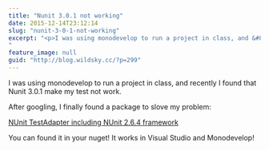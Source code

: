 ```yaml
---
title: "Nunit 3.0.1 not working"
date: 2015-12-14T23:12:14
slug: "nunit-3-0-1-not-working"
excerpt: "<p>I was using monodevelop to run a project in class, and &#8230;</p>
"
feature_image: null
guid: "http://blog.wildsky.cc/?p=299"
---
```

I was using monodevelop to run a project in class, and recently I found that Nunit 3.0.1 make my test not work.

After googling, I finally found a package to slove my problem:

[NUnit TestAdapter including NUnit 2.6.4 framework](https://www.nuget.org/packages/NUnitTestAdapter.WithFramework/)

You can found it in your nuget! It works in Visual Studio and Monodevelop!